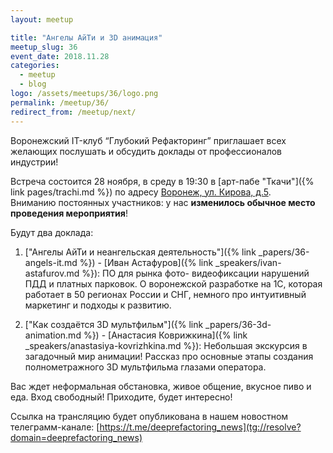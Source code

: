 ```yaml
---
layout: meetup

title: "Ангелы АйТи и 3D анимация"
meetup_slug: 36
event_date: 2018.11.28
categories:
  - meetup
  - blog
logo: /assets/meetups/36/logo.png
permalink: /meetup/36/
redirect_from: /meetup/next/
---
```


Воронежский IT-клуб “Глубокий Рефакторинг” приглашает всех желающих послушать и обсудить доклады от профессионалов индустрии!

Встреча состоится 28 ноября, в среду в 19:30 в [арт-пабе "Ткачи"]({% link pages/trachi.md %}) по адресу [Воронеж, ул. Кирова, д.5](http://go.2gis.com/yyq3s).  
Вниманию постоянных участников: у нас **изменилось обычное место проведения мероприятия**!

Будут два доклада:

1. ["Ангелы АйТи и неангельская деятельность"]({% link _papers/36-angels-it.md %}) - [Иван Астафуров]({% link _speakers/ivan-astafurov.md %}): ПО для рынка фото- видеофиксации нарушений ПДД и платных парковок. О воронежской разработке на 1С, которая работает в 50 регионах России и СНГ, немного про интуитивный маркетинг и подходы к развитию.

2. ["Как создаётся 3D мультфильм"]({% link _papers/36-3d-animation.md %}) - [Анастасия Коврижкина]({% link _speakers/anastasiya-kovrizhkina.md %}): Небольшая экскурсия в загадочный мир анимации! Рассказ про основные этапы создания полнометражного 3D мультфильма глазами оператора.


Вас ждет неформальная обстановка, живое общение, вкусное пиво и еда. Вход свободный! Приходите, будет интересно!

Ссылка на трансляцию будет опубликована в нашем новостном телеграмм-канале: [https://t.me/deeprefactoring_news](tg://resolve?domain=deeprefactoring_news)
